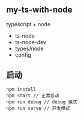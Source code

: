 ## my-ts-with-node
typescript + node

- ts-node
- ts-node-dev
- types/node
- config

## 启动
```
npm install
npm start // 正常启动
npm run debug // debug 模式
npm run serve // 开发模式
```